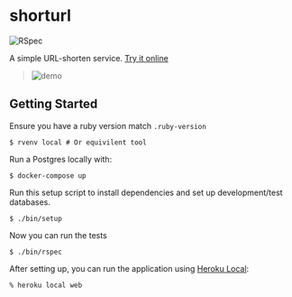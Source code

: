 # shorturl

![RSpec](https://github.com/choznerol/shorturl/workflows/Ruby/badge.svg?branch=master)

A simple URL-shorten service. [Try it online](https://shorturl-production.herokuapp.com/)

> ![demo](https://user-images.githubusercontent.com/12410942/77493543-6523c880-6e7e-11ea-8e8a-29244f558da3.gif)


## Getting Started

Ensure you have a ruby version match `.ruby-version`

    $ rvenv local # Or equivilent tool

Run a Postgres locally with:

    $ docker-compose up

Run this setup script to install dependencies and set up development/test databases. 

    $ ./bin/setup

Now you can run the tests

    $ ./bin/rspec

After setting up, you can run the application using [Heroku Local]:

    % heroku local web

[Heroku Local]: https://devcenter.heroku.com/articles/heroku-local
